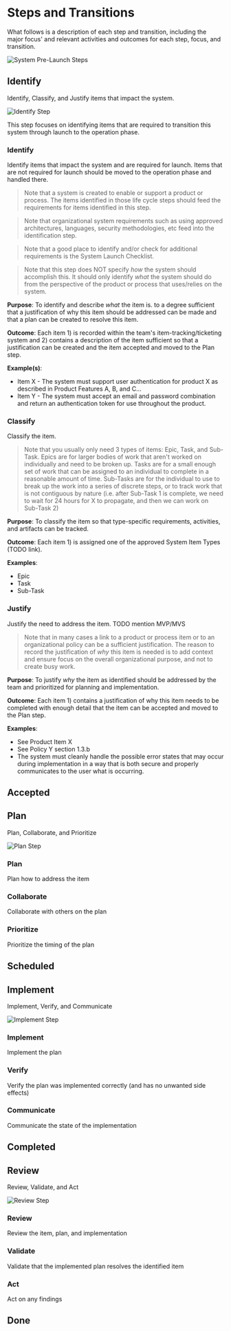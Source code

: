 # Steps and Transitions
What follows is a description of each step and transition, including the major focus' and relevant activities and outcomes for each step, focus, and transition.

<img alt="System Pre-Launch Steps" src="./_img/system-steps.svg" style="max-height:320px" />

## Identify
Identify, Classify, and Justify items that impact the system.

<img alt="Identify Step" src="./_img/system-identify.svg" style="max-height:320px" />

This step focuses on identifying items that are required to transition this system through launch to the operation phase. 

### Identify
Identify items that impact the system and are required for launch. Items that are not required for launch should be moved to the operation phase and handled there.

> Note that a system is created to enable or support a product or process. The items identified in those life cycle steps should feed the requirements for items identified in this step.

> Note that organizational system requirements such as using approved architectures, languages, security methodologies, etc feed into the identification step.

> Note that a good place to identify and/or check for additional requirements is the System Launch Checklist.

> Note that this step does NOT specify _how_ the system should accomplish this. It should only identify _what_ the system should do from the perspective of the product or process that uses/relies on the system.

**Purpose**: To identify and describe _what_ the item is. to a degree sufficient that a justification of why this item should be addressed can be made and that a plan can be created to resolve this item.

**Outcome**: Each item 1) is recorded within the team's item-tracking/ticketing system and 2) contains a description of the item sufficient so that a justification can be created and the item accepted and moved to the Plan step.

**Example(s)**:
* Item X - The system must support user authentication for product X as described in Product Features A, B, and C...
* Item Y - The system must accept an email and password combination and return an authentication token for use throughout the product.

### Classify
Classify the item.

> Note that you usually only need 3 types of items: Epic, Task, and Sub-Task. Epics are for larger bodies of work that aren't worked on individually and need to be broken up. Tasks are for a small enough set of work that can be assigned to an individual to complete in a reasonable amount of time. Sub-Tasks are for the individual to use to break up the work into a series of discrete steps, or to track work that is not contiguous by nature (i.e. after Sub-Task 1 is complete, we need to wait for 24 hours for X to propagate, and then we can work on Sub-Task 2)

**Purpose**: To classify the item so that type-specific requirements, activities, and artifacts can be tracked.

**Outcome**: Each item 1) is assigned one of the approved System Item Types (TODO link).

**Examples**:
* Epic
* Task
* Sub-Task

### Justify
Justify the need to address the item.
TODO mention MVP/MVS

> Note that in many cases a link to a product or process item or to an organizational policy can be a sufficient justification. The reason to record the justification of _why_ this item is needed is to add context and ensure focus on the overall organizational purpose, and not to create busy work.

**Purpose**: To justify _why_ the item as identified should be addressed by the team and prioritized for planning and implementation.

**Outcome**: Each item 1) contains a justification of why this item needs to be completed with enough detail that the item can be accepted and moved to the Plan step.

**Examples**:
* See Product Item X
* See Policy Y section 1.3.b
* The system must cleanly handle the possible error states that may occur during implementation in a way that is both secure and properly communicates to the user what is occurring.

## Accepted


## Plan
Plan, Collaborate, and Prioritize

<img alt="Plan Step" src="./_img/system-plan.svg" style="max-height:320px" />

### Plan
Plan how to address the item
### Collaborate
Collaborate with others on the plan
### Prioritize
Prioritize the timing of the plan

## Scheduled

## Implement
Implement, Verify, and Communicate

<img alt="Implement Step" src="./_img/system-implement.svg" style="max-height:320px" />

### Implement
Implement the plan
### Verify
Verify the plan was implemented correctly (and has no unwanted side effects)
### Communicate
Communicate the state of the implementation

## Completed

## Review
Review, Validate, and Act

<img alt="Review Step" src="./_img/system-review.svg" style="max-height:320px" />

### Review
Review the item, plan, and implementation
### Validate
Validate that the implemented plan resolves the identified item
### Act
Act on any findings

## Done

